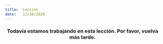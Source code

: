 ```yaml
---
title:  Lección
date:   12/10/2020
---
```


### <center>Todavía estamos trabajando en esta lección. Por favor, vuelva más tarde.</center>